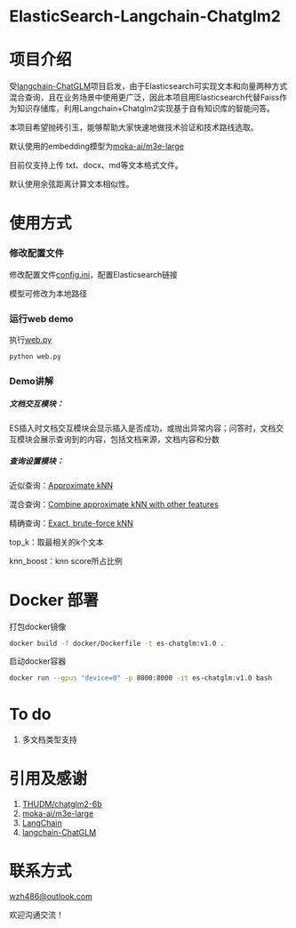 # ElasticSearch-Langchain-Chatglm2

# 项目介绍

受[langchain-ChatGLM](https://github.com/imClumsyPanda/langchain-ChatGLM)项目启发，由于Elasticsearch可实现文本和向量两种方式混合查询，且在业务场景中使用更广泛，因此本项目用Elasticsearch代替Faiss作为知识存储库，利用Langchain+Chatglm2实现基于自有知识库的智能问答。

本项目希望抛砖引玉，能够帮助大家快速地做技术验证和技术路线选取。

默认使用的embedding模型为[moka-ai/m3e-large](https://huggingface.co/moka-ai/m3e-large)

目前仅支持上传 txt、docx、md等文本格式文件。

默认使用余弦距离计算文本相似性。



# 使用方式

### 修改配置文件 

修改配置文件[config.ini](https://github.com/iMagist486/ElasticSearch-Langchain-Chatglm2/blob/main/configs/config.ini)，配置Elasticsearch链接

模型可修改为本地路径

### 运行web demo

执行[web.py](https://github.com/iMagist486/ElasticSearch-Langchain-Chatglm2/blob/main/web.py) 

```python
python web.py
```

### Demo讲解

##### 文档交互模块：

ES插入时文档交互模块会显示插入是否成功，或抛出异常内容；问答时，文档交互模块会展示查询到的内容，包括文档来源，文档内容和分数

##### 查询设置模块：

近似查询：[Approximate kNN](https://www.elastic.co/guide/en/elasticsearch/reference/current/knn-search.html#approximate-knn)

混合查询：[Combine approximate kNN with other features](https://www.elastic.co/guide/en/elasticsearch/reference/current/knn-search.html#_combine_approximate_knn_with_other_features)

精确查询：[Exact, brute-force kNN](https://www.elastic.co/guide/en/elasticsearch/reference/current/knn-search.html#exact-knn) 

top_k：取最相关的k个文本

knn_boost：knn score所占比例



# Docker 部署

打包docker镜像

```sh
docker build -f docker/Dockerfile -t es-chatglm:v1.0 .
```

启动docker容器

```sh
docker run --gpus "device=0" -p 8000:8000 -it es-chatglm:v1.0 bash
```

# To do

1. 多文档类型支持

# 引用及感谢

1. [THUDM/chatglm2-6b](https://huggingface.co/THUDM/chatglm2-6b)
2. [moka-ai/m3e-large](https://huggingface.co/moka-ai/m3e-large)
3. [LangChain](https://github.com/hwchase17/langchain)
4. [langchain-ChatGLM](https://github.com/imClumsyPanda/langchain-ChatGLM)

# 联系方式

wzh486@outlook.com

欢迎沟通交流！
